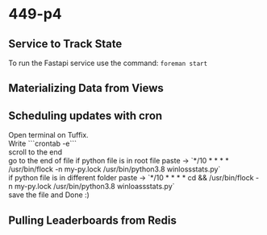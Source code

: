 # 449-p4

## Service to Track State
To run the Fastapi service
use the command:
```foreman start```

## Materializing Data from Views

## Scheduling updates with cron
<p>Open terminal on Tuffix.<br>
  Write ```crontab -e```<br>
  scroll to the end<br>
  go to the end of file
  if python file is in root file paste -> `*/10 * * * * /usr/bin/flock -n my-py.lock /usr/bin/python3.8 winlossstats.py` <br>
  if python file is in different folder paste -> `*/10 * * * * cd <path to your python file> && /usr/bin/flock -n my-py.lock /usr/bin/python3.8 winloassstats.py` <br>
  save the file and Done :)<br>

## Pulling Leaderboards from Redis
